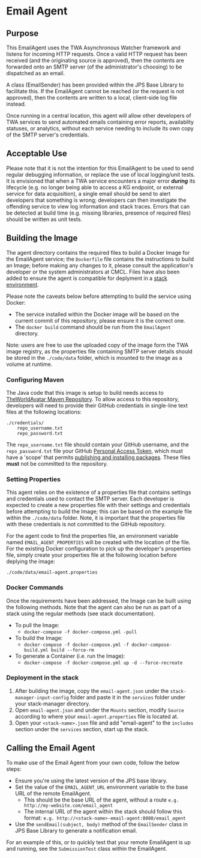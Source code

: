 # Email Agent

## Purpose
This EmailAgent uses the TWA Asynchronous Watcher framework and listens for incoming HTTP requests. Once a valid HTTP request has been received (and the originating source is approved), then the contents are forwarded onto an SMTP server (of the administrator's choosing) to be dispatched as an email.

A class (EmailSender) has been provided within the JPS Base Library to facilitate this. If the EmailAgent cannot be reached (or the request is not approved), then the contents are written to a local, client-side log file instead.
 
Once running in a central location, this agent will allow other developers of TWA services to send automated emails containing error reports, availablity statuses, or analytics, without each service needing to include its own copy of the SMTP server's credentials.


## Acceptable Use
Please note that it is not the intention for this EmailAgent to be used to send regular debugging information, or replace the use of local logging/unit tests. It is envisioned that when a TWA service encounters a major error **_during_** its lifecycle (e.g. no longer being able to access a KG endpoint, or external service for data acquisition), a single email should be send to alert developers that something is wrong; developers can then investigate the offending service to view log information and stack traces. Errors that can be detected at build time (e.g. missing libraries, presence of required files) should be written as unit tests.


## Building the Image
The agent directory contains the required files to build a Docker Image for the EmailAgent service; the `Dockerfile` file contains the instructions to build an Image; before making any changes to it, please consult the application's developer or the system administrators at CMCL. Files have also been added to ensure the agent is compatible for deplyment in a [stack environment](https://github.com/cambridge-cares/TheWorldAvatar/blob/main/Deploy/stacks/dynamic/stack-manager/README.md).

Please note the caveats below before attempting to build the service using Docker:

* The service installed within the Docker image will be based on the current commit of this repository, please ensure it is the correct one.
* The `docker build` command should be run from the `EmailAgent` directory.

Note: users are free to use the uploaded copy of the image form the TWA image registry, as the properties file containing SMTP server details should be stored in the `./code/data` folder, which is mounted to the image as a volume at runtime.

### Configuring Maven
The Java code that this image is setup to build needs access to [TheWorldAvatar Maven Repository](https://maven.pkg.github.com/cambridge-cares/TheWorldAvatar/). To allow access to this repository, developers will need to provide their GitHub credentials in single-line text files at the following locations:
```
./credentials/
    repo_username.txt
    repo_password.txt
```

The `repo_username.txt` file should contain your GitHub username, and the `repo_password.txt` file your GitHub [Personal Access Token](https://docs.github.com/en/github/authenticating-to-github/creating-a-personal-access-token), which must have a 'scope' that permits [publishing and installing packages](https://docs.github.com/en/packages/working-with-a-github-packages-registry/working-with-the-apache-maven-registry#authenticating-to-github-packages). These files **__must__** not be committed to the repository.


### Setting Properties
This agent relies on the existence of a properties file that contains settings and credentials used to contact the SMTP server. Each developer is expected to create a new properties file with their settings and credentials before attempting to build the Image; this can be based on the example file within the `./code/data` folder. Note, it is important that the properties file with these credentials is not committed to the GitHub repository.

For the agent code to find the properties file, an environment variable named `EMAIL_AGENT_PROPERTIES` will be created with the location of the file. For the existing Docker configuration to pick up the developer's properties file, simply create your properties file at the following location before deplying the image:

```
./code/data/email-agent.properties
```

### Docker Commands
Once the requirements have been addressed, the Image can be built using the following methods. Note that the agent can also be run as part of a stack using the regular methods (see stack documentation).

+ To pull the Image:
  + `docker-compose -f docker-compose.yml -pull`
+ To build the Image:
  + `docker-compose -f docker-compose.yml -f docker-compose-build.yml build --force-rm`
+ To generate a Container (i.e. run the Image):
  + `docker-compose -f docker-compose.yml up -d --force-recreate`

### Deployment in the stack
1. After building the image, copy the `email-agent.json` under the `stack-manager-input-config` folder and paste it in the `services` folder under your stack-manager directory.
2. Open `email-agent.json` and under the `Mounts` section, modify `Source` according to where your `email-agent.properties` file is located at.
3. Open your `<stack-name>.json` file and add "email-agent" to the `includes` section under the `services` section, start up the stack.

## Calling the Email Agent
To make use of the Email Agent from your own code, follow the below steps:

- Ensure you're using the latest version of the JPS base library.
- Set the value of the `EMAIL_AGENT_URL` environment variable to the base URL of the remote EmailAgent.
  - This should be the base URL of the agent, without a route `e.g. http://my-website.com/email_agent`
  - The internal URL of the agent within the stack should follow this format: `e.g. http://<stack-name>-email-agent:8080/email_agent`
- Use the `sendEmail(subject, body)` method of the `EmailSender` class in JPS Base Library to generate a notification email.

For an example of this, or to quickly test that your remote EmailAgent is up and running, see the `SubmissionTest` class within the EmailAgent.